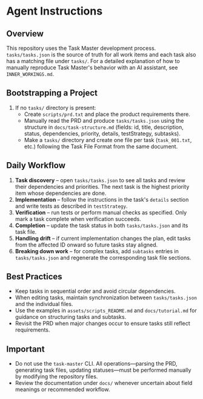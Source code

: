 # Agent Instructions

## Overview
This repository uses the Task Master development process. `tasks/tasks.json` is the source of truth for all work items and each task also has a matching file under `tasks/`.
For a detailed explanation of how to manually reproduce Task Master's behavior with an AI assistant, see `INNER_WORKINGS.md`.

## Bootstrapping a Project
1. If no `tasks/` directory is present:
   - Create `scripts/prd.txt` and place the product requirements there.
   - Manually read the PRD and produce `tasks/tasks.json` using the structure in `docs/task-structure.md` (fields: id, title, description, status, dependencies, priority, details, testStrategy, subtasks).
   - Make a `tasks/` directory and create one file per task (`task_001.txt`, etc.) following the Task File Format from the same document.

## Daily Workflow
1. **Task discovery** – open `tasks/tasks.json` to see all tasks and review their dependencies and priorities. The next task is the highest priority item whose dependencies are done.
2. **Implementation** – follow the instructions in the task's `details` section and write tests as described in `testStrategy`.
3. **Verification** – run tests or perform manual checks as specified. Only mark a task complete when verification succeeds.
4. **Completion** – update the task status in both `tasks/tasks.json` and its task file.
5. **Handling drift** – if current implementation changes the plan, edit tasks from the affected ID onward so future tasks stay aligned.
6. **Breaking down work** – for complex tasks, add `subtasks` entries in `tasks/tasks.json` and regenerate the corresponding task file sections.

## Best Practices
- Keep tasks in sequential order and avoid circular dependencies.
- When editing tasks, maintain synchronization between `tasks/tasks.json` and the individual files.
- Use the examples in `assets/scripts_README.md` and `docs/tutorial.md` for guidance on structuring tasks and subtasks.
- Revisit the PRD when major changes occur to ensure tasks still reflect requirements.

## Important
- Do not use the `task-master` CLI. All operations—parsing the PRD, generating task files, updating statuses—must be performed manually by modifying the repository files.
- Review the documentation under `docs/` whenever uncertain about field meanings or recommended workflow.
